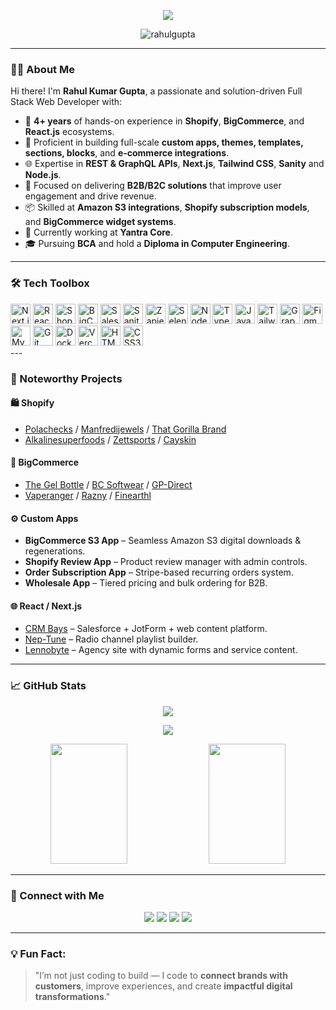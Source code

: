 <p align="center">
  <a href="https://github.com/DevRahulKumarGupta">
    <img src="https://readme-typing-svg.herokuapp.com?font=Fira+Code&duration=3000&pause=1000&color=000000&center=true&vCenter=true&width=500&lines=🚀+Senior+Web+Developer+%7C+E-commerce+Specialist;Expert+in+Shopify+%7C+BigCommerce+%7C+Next.js;Welcome+to+Rahul's+GitHub+Universe!">
  </a>
</p>

<p align="center">
  <img src="https://komarev.com/ghpvc/?username=DevRahulKumarGupta&label=Profile+views&color=0e75b6&style=flat" alt="rahulgupta" />
</p>

---

### 👨‍💻 About Me

Hi there! I'm **Rahul Kumar Gupta**, a passionate and solution-driven Full Stack Web Developer with:

- 🎯 **4+ years** of hands-on experience in **Shopify**, **BigCommerce**, and **React.js** ecosystems.
- 🔧 Proficient in building full-scale **custom apps, themes, templates, sections, blocks**, and **e-commerce integrations**.
- 🌐 Expertise in **REST & GraphQL APIs**, **Next.js**, **Tailwind CSS**, **Sanity** and **Node.js**.
- 🚀 Focused on delivering **B2B/B2C solutions** that improve user engagement and drive revenue.
- 📦 Skilled at **Amazon S3 integrations**, **Shopify subscription models**, and **BigCommerce widget systems**.
- 💼 Currently working at **Yantra Core**.
- 🎓 Pursuing **BCA** and hold a **Diploma in Computer Engineering**.

---

### 🛠️ Tech Toolbox

 <div class="flex flex-wrap gap-2">
  <!-- Original List with Simple Icons -->
  <img src="https://cdn.simpleicons.org/nextdotjs/000000" alt="Next.js" title="Next.js" width="32">
  <img src="https://cdn.simpleicons.org/react/61DAFB" alt="React" title="React" width="32">
  <img src="https://cdn.simpleicons.org/shopify/7AB55C" alt="Shopify" title="Shopify" width="32">
  <img src="https://cdn.simpleicons.org/bigcommerce/CF0C2E" alt="BigCommerce" title="BigCommerce" width="32">
  <img src="https://cdn.simpleicons.org/salesforce/00A1E0" alt="Salesforce" title="Salesforce" width="32">
  <img src="https://cdn.simpleicons.org/sanity/00A1E0" alt="Sanity" title="Sanity" width="32">
  <img src="https://cdn.simpleicons.org/zapier/FF4A00" alt="Zapier" title="Zapier" width="32">
  <img src="https://cdn.simpleicons.org/selenium/43B02A" alt="Selenium" title="Selenium" width="32">
  <img src="https://cdn.simpleicons.org/nodedotjs/339933" alt="Node.js" title="Node.js" width="32">
  <img src="https://cdn.simpleicons.org/typescript/3178C6" alt="TypeScript" title="TypeScript" width="32">
  <img src="https://cdn.simpleicons.org/javascript/F7DF1E" alt="JavaScript" title="JavaScript" width="32">
  <img src="https://cdn.simpleicons.org/tailwindcss/06B6D4" alt="Tailwind CSS" title="Tailwind CSS" width="32">
  <img src="https://cdn.simpleicons.org/graphql/E10098" alt="GraphQL" title="GraphQL" width="32">
  <img src="https://cdn.simpleicons.org/figma/F24E1E" alt="Figma" title="Figma" width="32">
  <img src="https://cdn.simpleicons.org/mysql/4479A1" alt="MySQL" title="MySQL" width="32">
  <img src="https://cdn.simpleicons.org/git/F05032" alt="Git" title="Git" width="32">
  <img src="https://cdn.simpleicons.org/docker/2496ED" alt="Docker" title="Docker" width="32">
  <img src="https://cdn.simpleicons.org/vercel/000000" alt="Vercel" title="Vercel" width="32">
  <img src="https://cdn.simpleicons.org/html5/E34F26" alt="HTML5" title="HTML5" width="32">
  <img src="https://cdn.simpleicons.org/css3/1572B6" alt="CSS3" title="CSS3" width="32">
</div>
---

### 🚀 Noteworthy Projects

#### 🛍️ **Shopify**
- [Polachecks](https://polachecks.com) / [Manfredijewels](https://www.manfredijewels.com) / [That Gorilla Brand](https://thatgorillabrand.com)
- [Alkalinesuperfoods](https://alkalinesuperfoods.com.au) / [Zettsports](https://zettsports.com.au) / [Cayskin](https://cayskin.com)

#### 🛒 **BigCommerce**
- [The Gel Bottle](https://thegelbottle.com) / [BC Softwear](https://bcsoftwear.com) / [GP-Direct](https://gp-direct.com)
- [Vaperanger](https://vaperanger.com) / [Razny](https://razny.com) / [Finearthl](https://finearthl.com)

#### ⚙️ **Custom Apps**
- **BigCommerce S3 App** – Seamless Amazon S3 digital downloads & regenerations.
- **Shopify Review App** – Product review manager with admin controls.
- **Order Subscription App** – Stripe-based recurring orders system.
- **Wholesale App** – Tiered pricing and bulk ordering for B2B.

#### 🌐 **React / Next.js**
- [CRM Bays](https://crmbays.com) – Salesforce + JotForm + web content platform.
- [Nep-Tune](https://nep-tune.web.app) – Radio channel playlist builder.
- [Lennobyte](https://lennobyte.com) – Agency site with dynamic forms and service content.

---

### 📈 GitHub Stats

<p align="center">
  <img src="https://github-readme-streak-stats.herokuapp.com/?user=DevRahulKumarGupta&theme=radical&border=7F3FBF&background=0D1117" />
</p>

<p align="center">
  <img src="https://github-profile-summary-cards.vercel.app/api/cards/profile-details?username=DevRahulKumarGupta&theme=radical" />
</p>

<p align="center">
  <img src="https://denvercoder1-github-readme-stats.vercel.app/api?username=DevRahulKumarGupta&show_icons=true&count_private=true&theme=react&border_color=7F3FBF&bg_color=0D1117&title_color=F85D7F&icon_color=F8D866" height="192px" width="49.5%" />
  <img src="https://denvercoder1-github-readme-stats.vercel.app/api/top-langs/?username=DevRahulKumarGupta&langs_count=8&layout=compact&theme=react&border_color=7F3FBF&bg_color=0D1117&title_color=F85D7F&icon_color=F8D866" height="192px" width="49.5%" />
</p>

---

### 🔗 Connect with Me

<p align="center">
  <a href="mailto:rahulkumar.588111@gmail.com"><img src="https://img.shields.io/badge/email-EA4335?style=for-the-badge&logo=gmail&logoColor=white" /></a>
  <a href="https://linkedin.com/in/rahulkumargupta96"><img src="https://img.shields.io/badge/linkedin-0A66C2?style=for-the-badge&logo=linkedin&logoColor=white" /></a>
  <a href="https://www.facebook.com/profile.php?id=100022593519399"><img src="https://img.shields.io/badge/facebook-1877F2?style=for-the-badge&logo=facebook&logoColor=white" /></a>
  <a href="https://github.com/DevRahulKumarGupta"><img src="https://img.shields.io/badge/github-100000?style=for-the-badge&logo=github&logoColor=white" /></a>
</p>

---

### 💡 Fun Fact:
> "I’m not just coding to build — I code to **connect brands with customers**, improve experiences, and create **impactful digital transformations**."

